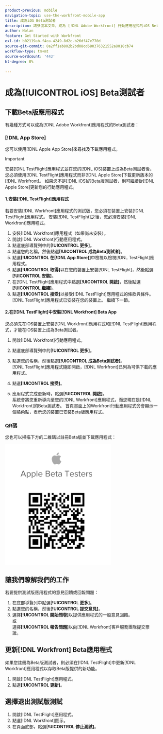 ```yaml
---
product-previous: mobile
navigation-topic: use-the-workfront-mobile-app
title: 成為iOS Beta測試者
description: 請參閱本文章，成為 [!DNL Adobe Workfront] 行動應用程式的iOS Beta測試者。
author: Nolan
feature: Get Started with Workfront
exl-id: b02119ab-f4ea-4249-8d2c-b26df47e770d
source-git-commit: 0a2ff1ab802b2bd08cd680376321552a8018cb74
workflow-type: tm+mt
source-wordcount: '443'
ht-degree: 0%

---
```


# 成為[!UICONTROL iOS] Beta測試者

## 下載Beta版應用程式

有幾種方式可以成為[!DNL Adobe Workfront]應用程式的Beta測試者：

### [!DNL App Store]

您可以使用[!DNL Apple App Store]來尋找及下載應用程式。

>[!IMPORTANT]
>
>安裝[!DNL TestFlight]應用程式並在您的[!DNL iOS]裝置上成為Beta測試者後，您必須使用[!DNL TestFlight]應用程式而非[!DNL Apple Store]下載更新版本的[!DNL Workfront]。 如果您不是[!DNL iOS]的Beta版測試者，則可繼續從[!DNL Apple Store]更新您的行動應用程式。

#### 1.安裝[!DNL TestFlight]應用程式

若要安裝[!DNL Workfront]應用程式的測試版，您必須在裝置上安裝[!DNL TestFlight]應用程式。 安裝[!DNL TestFlight]之後，您必須安裝[!DNL Workfront]應用程式。

1. 安裝[!DNL Workfront]應用程式（如果尚未安裝）。
1. 開啟[!DNL Workfront]行動應用程式。
1. 點選底部導覽列中的&#x200B;**[!UICONTROL 更多]**。
1. 點選您的名稱，然後點選&#x200B;**[!UICONTROL 成為Beta測試者]**。
1. 點選&#x200B;**[!UICONTROL 在[!DNL App Store]]**&#x200B;中檢視以檢視[!DNL TestFlight]應用程式。
1. 點選&#x200B;**[!UICONTROL 取得]**&#x200B;以在您的裝置上安裝[!DNL TestFlight]，然後點選&#x200B;**[!UICONTROL 安裝]**。
1. 在[!DNL TestFlight]應用程式中點選&#x200B;**[!UICONTROL 開啟]**，然後點選&#x200B;**[!UICONTROL 繼續]**。
1. 點選&#x200B;**[!UICONTROL 接受]**&#x200B;以接受[!DNL TestFlight]應用程式的條款與條件。\
   [!DNL TestFlight]應用程式已安裝在您的裝置上。 繼續下一節。

#### 2.在[!DNL TestFlight]中安裝[!DNL Workfront] Beta App

您必須先在iOS裝置上安裝[!DNL Workfront]應用程式和[!DNL TestFlight]應用程式，才能在iOS裝置上成為Beta測試者。

1. 開啟[!DNL Workfront]行動應用程式。
1. 點選底部導覽列中的&#x200B;**[!UICONTROL 更多]**。
1. 點選您的名稱，然後點選&#x200B;**[!UICONTROL 成為Beta測試者]**。\
   [!DNL TestFlight]應用程式隨即開啟，[!DNL Workfront]已列為可供下載的應用程式。

1. 點選&#x200B;**[!UICONTROL 接受]**。
1. 應用程式完成更新時，點選&#x200B;**[!UICONTROL 開啟]**。\
   系統會將您重新導向至您的[!DNL Workfront]應用程式，而您現在是[!DNL Workfront]的Beta測試者。 首頁畫面上的Workfront行動應用程式旁會顯示一個橘色點，表示您的裝置已安裝Beta版應用程式。

### QR碼

您也可以掃描下方的二維碼以註冊Beta版並下載應用程式：

![iOS QR碼](assets/ios-qr-code-350x397.png)

## 讓我們瞭解我們的工作

若要提供測試版應用程式的意見回饋或回報問題：

1. 在底部導覽列中點選&#x200B;**[!UICONTROL 更多]**。
1. 點選您的名稱，然後&#x200B;**[!UICONTROL 提交意見]**。
1. 選擇&#x200B;**[!UICONTROL 開始問卷]**&#x200B;以提供應用程式的一般意見回饋。\
   或\
   選擇&#x200B;**[!UICONTROL 報告問題]**&#x200B;以向[!DNL Workfront]客戶服務團隊提交票證。

## 更新[!DNL Workfront] Beta應用程式

如果您註冊為Beta版測試者，則必須在[!DNL TestFlight]中更新[!DNL Workfront]應用程式以存取Beta版提供的新功能。

1. 開啟[!DNL TestFlight]應用程式。
1. 點選&#x200B;**[!UICONTROL 更新]**。

## 選擇退出測試版測試

1. 開啟[!DNL TestFlight]應用程式。
1. 點選[!DNL Workfront]圖示。
1. 在頁面底部，點選&#x200B;**[!UICONTROL 停止測試]**。

